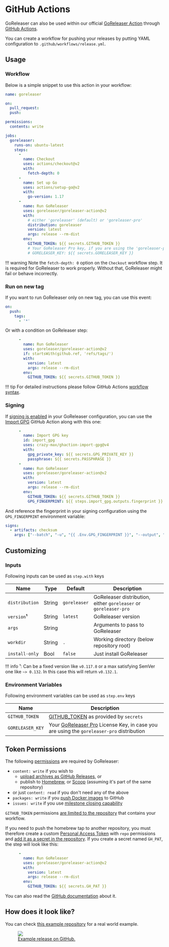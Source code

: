 # GitHub Actions

GoReleaser can also be used within our official [GoReleaser Action][goreleaser-action]
through [GitHub Actions][actions].

You can create a workflow for pushing your releases by putting YAML configuration to
`.github/workflows/release.yml`.

## Usage

### Workflow

Below is a simple snippet to use this action in your workflow:

```yaml
name: goreleaser

on:
  pull_request:
  push:

permissions:
  contents: write

jobs:
  goreleaser:
    runs-on: ubuntu-latest
    steps:
      -
        name: Checkout
        uses: actions/checkout@v2
        with:
          fetch-depth: 0
      -
        name: Set up Go
        uses: actions/setup-go@v2
        with:
          go-version: 1.17
      -
        name: Run GoReleaser
        uses: goreleaser/goreleaser-action@v2
        with:
          # either 'goreleaser' (default) or 'goreleaser-pro'
          distribution: goreleaser
          version: latest
          args: release --rm-dist
        env:
          GITHUB_TOKEN: ${{ secrets.GITHUB_TOKEN }}
          # Your GoReleaser Pro key, if you are using the 'goreleaser-pro' distribution
          # GORELEASER_KEY: ${{ secrets.GORELEASER_KEY }}
```

!!! warning
    Note the `fetch-depth: 0` option on the `Checkout` workflow step. It is required for GoReleaser to work properly.
    Without that, GoReleaser might fail or behave incorrectly.

### Run on new tag

If you want to run GoReleaser only on new tag, you can use this event:

```yaml
on:
  push:
    tags:
      - '*'
```

Or with a condition on GoReleaser step:

```yaml
      -
        name: Run GoReleaser
        uses: goreleaser/goreleaser-action@v2
        if: startsWith(github.ref, 'refs/tags/')
        with:
          version: latest
          args: release --rm-dist
        env:
          GITHUB_TOKEN: ${{ secrets.GITHUB_TOKEN }}
```

!!! tip
    For detailed instructions please follow GitHub Actions [workflow syntax][syntax].

### Signing

If [signing is enabled][signing] in your GoReleaser configuration, you can use the [Import GPG][import-gpg]
GitHub Action along with this one:

```yaml
      -
        name: Import GPG key
        id: import_gpg
        uses: crazy-max/ghaction-import-gpg@v4
        with:
          gpg_private_key: ${{ secrets.GPG_PRIVATE_KEY }}
          passphrase: ${{ secrets.PASSPHRASE }}
      -
        name: Run GoReleaser
        uses: goreleaser/goreleaser-action@v2
        with:
          version: latest
          args: release --rm-dist
        env:
          GITHUB_TOKEN: ${{ secrets.GITHUB_TOKEN }}
          GPG_FINGERPRINT: ${{ steps.import_gpg.outputs.fingerprint }}
```

And reference the fingerprint in your signing configuration using the `GPG_FINGERPRINT` environment variable:

```yaml
signs:
  - artifacts: checksum
    args: ["--batch", "-u", "{{ .Env.GPG_FINGERPRINT }}", "--output", "${signature}", "--detach-sign", "${artifact}"]
```

## Customizing

### Inputs

Following inputs can be used as `step.with` keys

| Name             | Type    | Default      | Description                                                      |
|------------------|---------|--------------|------------------------------------------------------------------|
| `distribution`   | String  | `goreleaser` | GoReleaser distribution, either `goreleaser` or `goreleaser-pro` |
| `version`**¹**   | String  | `latest`     | GoReleaser version                                               |
| `args`           | String  |              | Arguments to pass to GoReleaser                                  |
| `workdir`        | String  | `.`          | Working directory (below repository root)                        |
| `install-only`   | Bool    | `false`      | Just install GoReleaser                                          |

!!! info
    ¹: Can be a fixed version like `v0.117.0` or a max satisfying SemVer one
    like `~> 0.132`. In this case this will return `v0.132.1`.

### Environment Variables

Following environment variables can be used as `step.env` keys

| Name             | Description                           |
|------------------|---------------------------------------|
| `GITHUB_TOKEN`   | [GITHUB_TOKEN](https://help.github.com/en/actions/configuring-and-managing-workflows/authenticating-with-the-github_token) as provided by `secrets` |
| `GORELEASER_KEY` | Your [GoReleaser Pro](https://goreleaser.com/pro) License Key, in case you are using the `goreleaser-pro` distribution                              |

## Token Permissions

The following [permissions](https://docs.github.com/en/actions/reference/authentication-in-a-workflow#permissions-for-the-github_token) are required by GoReleaser:

 - `content: write` if you wish to
    - [upload archives as GitHub Releases](/customization/release/), or
    - publish to [Homebrew](/customization/homebrew/), or [Scoop](/customization/scoop/) (assuming it's part of the same repository)
 - or just `content: read` if you don't need any of the above
 - `packages: write` if you [push Docker images](/customization/docker/) to GitHub
 - `issues: write` if you use [milestone closing capability](/customization/milestone/)

`GITHUB_TOKEN` permissions [are limited to the repository][about-github-token] that contains your workflow.

If you need to push the homebrew tap to another repository, you must therefore create a custom
[Personal Access Token][pat] with `repo` permissions and [add it as a secret in the repository][secrets]. If you
create a secret named `GH_PAT`, the step will look like this:

```yaml
      -
        name: Run GoReleaser
        uses: goreleaser/goreleaser-action@v2
        with:
          version: latest
          args: release --rm-dist
        env:
          GITHUB_TOKEN: ${{ secrets.GH_PAT }}
```

You can also read the [GitHub documentation](https://docs.github.com/en/github/authenticating-to-github/creating-a-personal-access-token) about it.

## How does it look like?

You can check [this example repository](https://github.com/goreleaser/example) for a real world example.

<a href="https://github.com/goreleaser/example/releases">
  <figure>
    <img src="https://img.carlosbecker.dev/goreleaser-github.png"/>
    <figcaption>Example release on GitHub.</figcaption>
  </figure>
</a>

[goreleaser-action]: https://github.com/goreleaser/goreleaser-action
[actions]: https://github.com/features/actions
[syntax]: https://help.github.com/en/articles/workflow-syntax-for-github-actions#About-yaml-syntax-for-workflows
[signing]: https://goreleaser.com/customization/sign/
[import-gpg]: https://github.com/crazy-max/ghaction-import-gpg
[github-token]: https://help.github.com/en/actions/configuring-and-managing-workflows/authenticating-with-the-github_token
[about-github-token]: https://help.github.com/en/actions/configuring-and-managing-workflows/authenticating-with-the-github_token#about-the-github_token-secret
[pat]: https://help.github.com/articles/creating-a-personal-access-token-for-the-command-line/
[secrets]: https://help.github.com/en/actions/automating-your-workflow-with-github-actions/creating-and-using-encrypted-secrets
